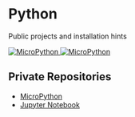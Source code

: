 # Python

Public projects and  installation hints


<!-- get image via remote url using html syntax -->
<a href="https://micropython.org/" title="MicroPython">
   <img src="python.png" alt="MicroPython" />
</a>

<!-- get image via remote url using html syntax -->
<a href="https://jupyter.org/" title="Jupyter">
   <img src="/assets/nav_logo.svg" alt="MicroPython" />
</a>


## Private Repositories
* [MicroPython](https://github.com/griemide/MicroPython)
* [Jupyter Notebook](https://github.com/griemide/jupyter)
[]()
[]()

